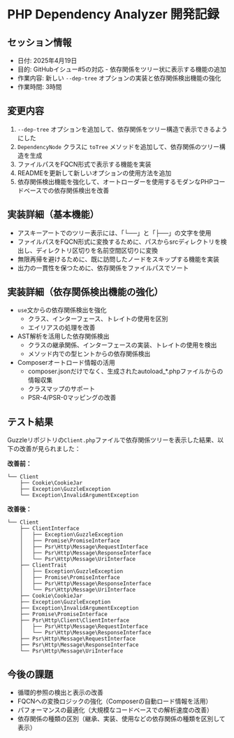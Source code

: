 # PHP Dependency Analyzer 開発記録

## セッション情報
- 日付: 2025年4月19日
- 目的: GitHubイシュー#5の対応 - 依存関係をツリー状に表示する機能の追加
- 作業内容: 新しい `--dep-tree` オプションの実装と依存関係検出機能の強化
- 作業時間: 3時間

## 変更内容
1. `--dep-tree` オプションを追加して、依存関係をツリー構造で表示できるようにした
2. `DependencyNode` クラスに `toTree` メソッドを追加して、依存関係のツリー構造を生成
3. ファイルパスをFQCN形式で表示する機能を実装
4. READMEを更新して新しいオプションの使用方法を追加
5. 依存関係検出機能を強化して、オートローダーを使用するモダンなPHPコードベースでの依存関係検出を改善

## 実装詳細（基本機能）
- アスキーアートでのツリー表示には、「└──」と「├──」の文字を使用
- ファイルパスをFQCN形式に変換するために、パスからsrcディレクトリを検出し、ディレクトリ区切りを名前空間区切りに変換
- 無限再帰を避けるために、既に訪問したノードをスキップする機能を実装
- 出力の一貫性を保つために、依存関係をファイルパスでソート

## 実装詳細（依存関係検出機能の強化）
- `use`文からの依存関係検出を強化
  - クラス、インターフェース、トレイトの使用を区別
  - エイリアスの処理を改善
- AST解析を活用した依存関係検出
  - クラスの継承関係、インターフェースの実装、トレイトの使用を検出
  - メソッド内での型ヒントからの依存関係検出
- Composerオートロード情報の活用
  - composer.jsonだけでなく、生成されたautoload_*.phpファイルからの情報収集
  - クラスマップのサポート
  - PSR-4/PSR-0マッピングの改善

## テスト結果
Guzzleリポジトリの`Client.php`ファイルで依存関係ツリーを表示した結果、以下の改善が見られました：

**改善前：**
```
└── Client
    ├── Cookie\CookieJar
    ├── Exception\GuzzleException
    └── Exception\InvalidArgumentException
```

**改善後：**
```
└── Client
    ├── ClientInterface
    │   ├── Exception\GuzzleException
    │   ├── Promise\PromiseInterface
    │   ├── Psr\Http\Message\RequestInterface
    │   ├── Psr\Http\Message\ResponseInterface
    │   └── Psr\Http\Message\UriInterface
    ├── ClientTrait
    │   ├── Exception\GuzzleException
    │   ├── Promise\PromiseInterface
    │   ├── Psr\Http\Message\ResponseInterface
    │   └── Psr\Http\Message\UriInterface
    ├── Cookie\CookieJar
    ├── Exception\GuzzleException
    ├── Exception\InvalidArgumentException
    ├── Promise\PromiseInterface
    ├── Psr\Http\Client\ClientInterface
    │   ├── Psr\Http\Message\RequestInterface
    │   └── Psr\Http\Message\ResponseInterface
    ├── Psr\Http\Message\RequestInterface
    ├── Psr\Http\Message\ResponseInterface
    └── Psr\Http\Message\UriInterface
```

## 今後の課題
- 循環的参照の検出と表示の改善
- FQCNへの変換ロジックの強化（Composerの自動ロード情報を活用）
- パフォーマンスの最適化（大規模なコードベースでの解析速度の改善）
- 依存関係の種類の区別（継承、実装、使用などの依存関係の種類を区別して表示）
